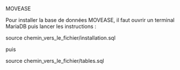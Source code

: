 MOVEASE

Pour installer la base de données MOVEASE, il faut ouvrir un terminal MariaDB puis lancer les instructions :

source chemin_vers_le_fichier/installation.sql

puis

source chemin_vers_le_fichier/tables.sql
